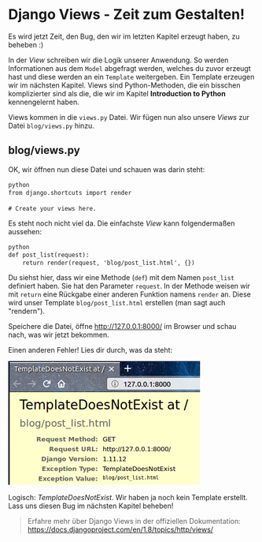 # Django Views - Zeit zum Gestalten!

Es wird jetzt Zeit, den Bug, den wir im letzten Kapitel erzeugt haben, zu beheben :)

In der *View* schreiben wir die Logik unserer Anwendung. So werden Informationen aus dem `Model` abgefragt werden, welches du zuvor erzeugt hast und diese werden an ein `Template` weitergeben. Ein Template erzeugen wir im nächsten Kapitel. Views sind Python-Methoden, die ein bisschen komplizierter sind als die, die wir im Kapitel **Introduction to Python** kennengelernt haben.

Views kommen in die `views.py` Datei. Wir fügen nun also unsere *Views* zur Datei `blog/views.py` hinzu.

## blog/views.py

OK, wir öffnen nun diese Datei und schauen was darin steht:

    python
    from django.shortcuts import render
    
    # Create your views here.
    

Es steht noch nicht viel da. Die einfachste *View* kann folgendermaßen aussehen:

    python
    def post_list(request):
        return render(request, 'blog/post_list.html', {})
    

Du siehst hier, dass wir eine Methode (`def`) mit dem Namen `post_list` definiert haben. Sie hat den Parameter `request`. In der Methode weisen wir mit `return` eine Rückgabe einer anderen Funktion namens `render` an. Diese wird unser Template `blog/post_list.html` erstellen (man sagt auch "rendern").

Speichere die Datei, öffne http://127.0.0.1:8000/ im Browser und schau nach, was wir jetzt bekommen.

Einen anderen Fehler! Lies dir durch, was da steht:

![Fehler][1]

 [1]: images/error.png

Logisch: *TemplateDoesNotExist*. Wir haben ja noch kein Template erstellt. Lass uns diesen Bug im nächsten Kapitel beheben!

> Erfahre mehr über Django Views in der offiziellen Dokumentation: https://docs.djangoproject.com/en/1.8/topics/http/views/